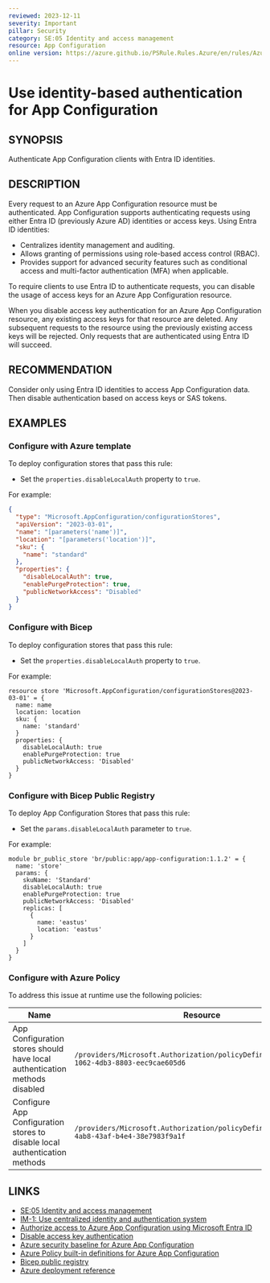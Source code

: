 ```yaml
---
reviewed: 2023-12-11
severity: Important
pillar: Security
category: SE:05 Identity and access management
resource: App Configuration
online version: https://azure.github.io/PSRule.Rules.Azure/en/rules/Azure.AppConfig.DisableLocalAuth/
---
```


# Use identity-based authentication for App Configuration

## SYNOPSIS

Authenticate App Configuration clients with Entra ID identities.

## DESCRIPTION

Every request to an Azure App Configuration resource must be authenticated.
App Configuration supports authenticating requests using either Entra ID (previously Azure AD) identities or access keys.
Using Entra ID identities:

- Centralizes identity management and auditing.
- Allows granting of permissions using role-based access control (RBAC).
- Provides support for advanced security features such as conditional access and multi-factor authentication (MFA) when applicable.

To require clients to use Entra ID to authenticate requests, you can disable the usage of access keys for an Azure App Configuration
resource.

When you disable access key authentication for an Azure App Configuration resource, any existing access
keys for that resource are deleted.
Any subsequent requests to the resource using the previously existing access keys will be rejected.
Only requests that are authenticated using Entra ID will succeed.

## RECOMMENDATION

Consider only using Entra ID identities to access App Configuration data.
Then disable authentication based on access keys or SAS tokens.

## EXAMPLES

### Configure with Azure template

To deploy configuration stores that pass this rule:

- Set the `properties.disableLocalAuth` property to `true`.

For example:

```json
{
  "type": "Microsoft.AppConfiguration/configurationStores",
  "apiVersion": "2023-03-01",
  "name": "[parameters('name')]",
  "location": "[parameters('location')]",
  "sku": {
    "name": "standard"
  },
  "properties": {
    "disableLocalAuth": true,
    "enablePurgeProtection": true,
    "publicNetworkAccess": "Disabled"
  }
}
```

### Configure with Bicep

To deploy configuration stores that pass this rule:

- Set the `properties.disableLocalAuth` property to `true`.

For example:

```bicep
resource store 'Microsoft.AppConfiguration/configurationStores@2023-03-01' = {
  name: name
  location: location
  sku: {
    name: 'standard'
  }
  properties: {
    disableLocalAuth: true
    enablePurgeProtection: true
    publicNetworkAccess: 'Disabled'
  }
}
```

### Configure with Bicep Public Registry

To deploy App Configuration Stores that pass this rule:

- Set the `params.disableLocalAuth` parameter to `true`.

For example:

```bicep
module br_public_store 'br/public:app/app-configuration:1.1.2' = {
  name: 'store'
  params: {
    skuName: 'Standard'
    disableLocalAuth: true
    enablePurgeProtection: true
    publicNetworkAccess: 'Disabled'
    replicas: [
      {
        name: 'eastus'
        location: 'eastus'
      }
    ]
  }
}
```

### Configure with Azure Policy

To address this issue at runtime use the following policies:

Name | Resource
---- | --------
App Configuration stores should have local authentication methods disabled | `/providers/Microsoft.Authorization/policyDefinitions/b08ab3ca-1062-4db3-8803-eec9cae605d6`
Configure App Configuration stores to disable local authentication methods | `/providers/Microsoft.Authorization/policyDefinitions/72bc14af-4ab8-43af-b4e4-38e7983f9a1f`

## LINKS

- [SE:05 Identity and access management](https://learn.microsoft.com/azure/well-architected/security/identity-access)
- [IM-1: Use centralized identity and authentication system](https://learn.microsoft.com/security/benchmark/azure/security-controls-v3-identity-management#im-1-use-centralized-identity-and-authentication-system)
- [Authorize access to Azure App Configuration using Microsoft Entra ID](https://learn.microsoft.com/azure/azure-app-configuration/concept-enable-rbac)
- [Disable access key authentication](https://learn.microsoft.com/azure/azure-app-configuration/howto-disable-access-key-authentication)
- [Azure security baseline for Azure App Configuration](https://learn.microsoft.com/security/benchmark/azure/baselines/azure-app-configuration-security-baseline)
- [Azure Policy built-in definitions for Azure App Configuration](https://learn.microsoft.com/azure/azure-app-configuration/policy-reference)
- [Bicep public registry](https://azure.github.io/bicep-registry-modules/#app)
- [Azure deployment reference](https://learn.microsoft.com/azure/templates/microsoft.appconfiguration/configurationstores)
